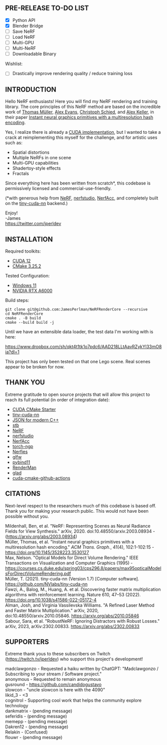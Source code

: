 ## PRE-RELEASE TO-DO LIST
- [x] Python API
- [x] Blender Bridge
- [ ] Save NeRF  
- [ ] Load NeRF  
- [ ] Multi-GPU  
- [ ] Multi-NeRF  
- [ ] Downloadable Binary  

Wishlist:
- [ ] Drastically improve rendering quality / reduce training loss  

## INTRODUCTION

Hello NeRF enthusiasts!  Here you will find my NeRF rendering and training library.  The core principles of this NeRF method are based on the incredible work of [Thomas Müller](https://tom94.net/), [Alex Evans](https://research.nvidia.com/person/alex-evans), [Christoph Schied](https://research.nvidia.com/person/christoph-schied), and [Alex Keller](https://research.nvidia.com/person/alex-keller), in their paper [Instant neural graphics primitives with a multiresolution hash encoding](https://arxiv.org/abs/2003.08934).  

Yes, I realize there is already a [CUDA implementation](https://github.com/nvlabs/instant-ngp), but I wanted to take a crack at reimplementing this myself for the challenge, and for artistic uses such as:  

* Spatial distortions  
* Multiple NeRFs in one scene  
* Multi-GPU capabilities  
* Shadertoy-style effects  
* Fractals  

Since everything here has been written from scratch*, this codebase is permissively licensed and commercial-use-friendly.  

(*with generous help from [NeRF](https://github.com/bmild/nerf), [nerfstudio](https://github.com/nerfstudio-project/nerfstudio), [NerfAcc](https://github.com/KAIR-BAIR/nerfacc), and completely built on the [tiny-cuda-nn](https://github.com/NVLabs/tiny-cuda-nn) backend.)  

Enjoy!  
-James  
https://twitter.com/jperldev

## INSTALLATION

Required toolkits:
* [CUDA 12](https://developer.nvidia.com/cuda-downloads)
* [CMake 3.25.2](https://cmake.org/download/)

Tested Configuration:
* [Windows 11](https://www.microsoft.com/software-download/windows11)
* [NVIDIA RTX A6000](https://www.nvidia.com/en-us/design-visualization/rtx-a6000/)

Build steps:

```
git clone git@github.com:JamesPerlman/NeRFRenderCore --recursive
cd NeRFRenderCore
cmake . -B build
cmake --build build -j
```

Until we have an extensible data loader, the test data I'm working with is here:  

https://www.dropbox.com/sh/qkt4t1tk1o7pdc6/AAD218LLtAavRZykYl33mO8ia?dl=1

This project has only been tested on that one Lego scene.  Real scenes appear to be broken for now.  

## THANK YOU

Extreme gratitude to open source projects that will allow this project to reach its full potential (in order of integration date):

* [CUDA CMake Starter](https://github.com/pkestene/cuda-proj-tmpl)  
* [tiny-cuda-nn](https://github.com/NVlabs/tiny-cuda-nn)  
* [JSON for modern C++](https://github.com/nlohmann/json)  
* [stb](https://github.com/nothings/stb)  
* [NeRF](https://github.com/bmild/nerf)  
* [nerfstudio](https://github.com/nerfstudio-project/nerfstudio)  
* [NerfAcc](https://github.com/KAIR-BAIR/nerfacc)  
* [torch-ngp](https://github.com/ashawkey/torch-ngp)  
* [Nerfies](https://github.com/google/nerfies)  
* [glfw](https://github.com/glfw/glfw)  
* [pybind11](https://github.com/pybind/pybind11)  
* [RenderMan](https://github.com/prman-pixar/RenderManForBlender)
* [glad](https://github.com/Dav1dde/glad)  
* [cuda-cmake-github-actions](https://github.com/ptheywood/cuda-cmake-github-actions)  


## CITATIONS

Next-level respect to the researchers much of this codebase is based off.  Thank you for making your research public.  This would not have been possible without you.  

Mildenhall, Ben, et al. "NeRF: Representing Scenes as Neural Radiance Fields for View Synthesis." arXiv, 2020.  doi:10.48550/arxiv.2003.08934 - (https://arxiv.org/abs/2003.08934)  
Müller, Thomas, et al. "Instant neural graphics primitives with a multiresolution hash encoding." *ACM Trans. Graph.*, 41(4), 102:1-102:15 - https://doi.org/10.1145/3528223.3530127  
Max, Nelson. "Optical Models for Direct Volume Rendering." IEEE Transactions on Visualization and Computer Graphics (1995) - https://courses.cs.duke.edu/spring03/cps296.8/papers/max95opticalModelsForDirectVolumeRendering.pdf  
Müller, T. (2021). tiny-cuda-nn (Version 1.7) [Computer software]. https://github.com/NVlabs/tiny-cuda-nn  
Fawzi, A., Balog, M., Huang, A. et al. Discovering faster matrix multiplication algorithms with reinforcement learning. Nature 610, 47–53 (2022). https://doi.org/10.1038/s41586-022-05172-4  
Alman, Josh, and Virginia Vassilevska Williams. "A Refined Laser Method and Faster Matrix Multiplication." arXiv, 2020, doi:10.48550/arxiv.2010.05846.  https://arxiv.org/abs/2010.05846  
Sabour, Sara, et al. "RobustNeRF: Ignoring Distractors with Robust Losses." arXiv, 2023, arXiv:2302.00833.  https://arxiv.org/abs/2302.00833  

## SUPPORTERS

Extreme thank yous to these subscribers on Twitch (https://twitch.tv/jperldev) who support this project's development!

madclawgonzo - Requested a haiku written by ChatGPT: "Madclawgonzo / Subscribing to your stream / Software project."  
anonymous - Requested to remain anonymous  
gusround - https://github.com/candidogustavo  
slowcon - "uncle slowcon is here with the 4090"  
likid_3 - <3  
cognitrol - Supporting cool work that helps the community explore technology  
dankmatrix - (pending message)  
seferidis - (pending message)  
memepp - (pending message)  
Dakren12 - (pending message)  
Relakin - (Confused)  
flouwr - (pending message)  

